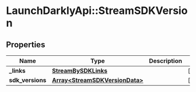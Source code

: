 # LaunchDarklyApi::StreamSDKVersion

## Properties
Name | Type | Description | Notes
------------ | ------------- | ------------- | -------------
**_links** | [**StreamBySDKLinks**](StreamBySDKLinks.md) |  | [optional] 
**sdk_versions** | [**Array&lt;StreamSDKVersionData&gt;**](StreamSDKVersionData.md) |  | [optional] 


